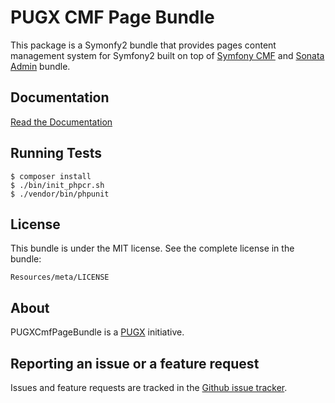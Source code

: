 PUGX CMF Page Bundle
=========================

This package is a Symonfy2 bundle that provides pages content management system for Symfony2 built on top of [Symfony CMF](http://cmf.symfony.com) and [Sonata Admin](https://sonata-project.org/bundles/admin/2-3/doc/index.html) bundle.

Documentation
-------------
[Read the Documentation](https://github.com/PUGX/PUGXCmfPageBundle/blob/master/Resources/doc/index.md)

Running Tests
-------------

    $ composer install
    $ ./bin/init_phpcr.sh
    $ ./vendor/bin/phpunit

License
-------
This bundle is under the MIT license. See the complete license in the bundle:

```
Resources/meta/LICENSE
```

About
-----

PUGXCmfPageBundle is a [PUGX](https://github.com/PUGX) initiative.


Reporting an issue or a feature request
---------------------------------------

Issues and feature requests are tracked in the [Github issue tracker](https://github.com/PUGX/PUGXCmfPageBundle/issues).